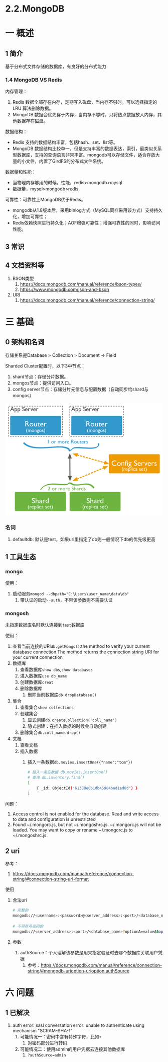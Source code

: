 # 2.2.MongoDB

# 一 概述
## 1 简介
基于分布式文件存储的数据库，有良好的分布式能力
### 1.4 MongoDB VS Redis
内存管理：
1. Redis 数据全部存在内存，定期写入磁盘，当内存不够时，可以选择指定的 LRU 算法删除数据。
2. MongoDB 数据会优先存于内存，当内存不够时，只将热点数据放入内存，其他数据存在磁盘。

数据结构：
- Redis 支持的数据结构丰富，包括hash、set、list等。
- MongoDB 数据结构比较单一，但是支持丰富的数据表达，索引，最类似关系型数据库，支持的查询语言非常丰富。mongodb可以存储文件，适合存放大量的小文件，内置了GirdFS的分布式文件系统。

数据量和性能：
- 当物理内存够用的时候，性能，redis>mongodb>mysql
- 数据量，mysql>mongodb>redis

可靠性：可靠性上MongoDB优于Redis。
- mongodb从1.8版本后，采用binlog方式（MySQL同样采用该方式）支持持久化，增加可靠性；
- Redis依赖快照进行持久化；AOF增强可靠性；增强可靠性的同时，影响访问性能。


## 3 常识

## 4 文档资料等
1. BSON类型
    1. https://docs.mongodb.com/manual/reference/bson-types/
    2. https://www.mongodb.com/json-and-bson
2. URI
    1. https://docs.mongodb.com/manual/reference/connection-string/

# 三 基础

## 0 架构和名词
存储关系是Database > Collection > Document -> Field

Sharded Cluster配置时，以下3中节点：
1. shard节点：存储分片数据。
2. mongos节点：提供访问入口。
3. config server节点：存储分片元信息与配置数据（自动同步给shard与mongos）

![](../../picture/db/sharded-cluster-production-architecture.svg)

### 名词
1. defaultdb: 默认是test，如果uri里指定了db则一般情况下db的优先级更高

## 1 工具生态
### mongo
使用：
1. 启动服务`mongod --dbpath="C:\Users\user_name\data\db"`
    1. 带认证的启动`--auth`，不带该参数则不需要认证

### mongosh
未指定数据库名时默认连接到`test`数据库


使用：
1. 查看当前连接的URI`db.getMongo()`:the method to verify your current database connection.The method returns the connection string URI for your current connection
2. 数据库
    1. 查看数据库`show dbs`,`show databases`
    2. 进入数据库`use db_name`
    2. 创建数据库`creat`
    5. 删除数据库
        1. 删除当前数据库`db.dropDatabase()`
3. 集合
    1. 查看集合`show collections`
    2. 创建集合
        1. 显式创建`db.createCollection('coll_name')`
        2. 隐式创建：在插入数据的时候会自动创建
    4. 删除集合`db.coll_name.drop()`
4. 文档
    1. 查看文档
    2. 插入数据
        1. 插入一条数据`db.movies.insertOne({"name":"tom"})`

            ```bash
            # 插入一条空数据 db.movies.insertOne()
            # 查询 db.inventory.find()
            [
                { _id: ObjectId("61388e6b1db45984bad1ed0d") }
            ]
            ```

问题：
1.  Access control is not enabled for the database. Read and write access to data and configuration is unrestricted
2.  Found ~/.mongorc.js, but not ~/.mongoshrc.js. ~/.mongorc.js will not be loaded.
  You may want to copy or rename ~/.mongorc.js to ~/.mongoshrc.js.


## 2 uri
参考：
1. https://docs.mongodb.com/manual/reference/connection-string/#connection-string-uri-format

使用
1. 合法uri

    ```bash
    # 完整的
    mongodb://<username>:<password>@<server_address>:<port>/<database_name>?optionA=valueA&optionB=valueB

    # 不带账号密码的
    mongodb://<server_address>:<port>/<database_name>?optionA=valueA&optionB=valueB
    ```
1. 参数
    1. authSource：个人理解该参数是用来指定验证时去哪个数据库关联用户凭据
        1. 参考：https://docs.mongodb.com/manual/reference/connection-string/#mongodb-urioption-urioption.authSource


# 六 问题
## 1 已解决
1. auth error: sasl conversation error: unable to authenticate using mechanism "SCRAM-SHA-1"
    1. 可能情况一：密码中含有特殊字符，比如`+`
        1. 对密码部分进行转码
    2. 可能情况二：使用admin的用户凭据去连接其他数据库
        1. `?authSource=admin`